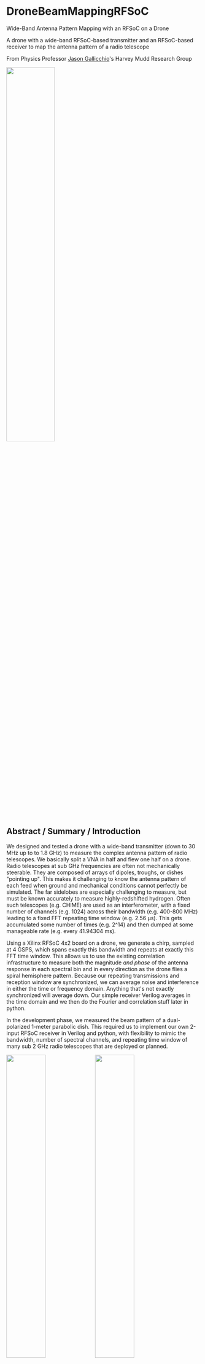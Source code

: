 # DroneBeamMappingRFSoC

Wide-Band Antenna Pattern Mapping with an RFSoC on a Drone

A drone with a wide-band RFSoC-based transmitter and an RFSoC-based receiver to map the antenna pattern of a radio telescope

From Physics Professor [Jason Gallicchio](https://www.hmc.edu/physics/faculty-staff/gallicchio/)'s Harvey Mudd Research Group

<img src="images/drone_in_air.jpg" width="50%"/>

## Abstract / Summary / Introduction

We designed and tested a drone with a wide-band transmitter (down to 30 MHz up to to 1.8 GHz) to measure the complex antenna pattern of radio telescopes. We basically split a VNA in half and flew one half on a drone. Radio telescopes at sub GHz frequencies are often not mechanically steerable. They are composed of arrays of dipoles, troughs, or dishes "pointing up". This makes it challenging to know the antenna pattern of each feed when ground and mechanical conditions cannot perfectly be simulated. The far sidelobes are especially challenging to measure, but must be known accurately to measure highly-redshifted hydrogen. Often such telescopes (e.g. CHIME) are used as an interferometer, with a fixed number of channels (e.g. 1024) across their bandwidth (e.g. 400-800 MHz) leading to a fixed FFT repeating time window (e.g. 2.56 µs). This gets accumulated some number of times (e.g. 2^14) and then dumped at some manageable rate (e.g. every 41.94304 ms).

Using a Xilinx RFSoC 4x2 board on a drone, we generate a chirp, sampled at 4 GSPS, which spans exactly this bandwidth and repeats at exactly this FFT time window. This allows us to use the existing correlation infrastructure to measure both the magnitude *and phase* of the antenna response in each spectral bin and in every direction as the drone flies a spiral hemisphere pattern. Because our repeating transmissions and reception window are synchronized, we can average noise and interference in either the time or frequency domain. Anything that's not exactly synchronized will average down. Our simple receiver Verilog averages in the time domain and we then do the Fourier and correlation stuff later in python.

In the development phase, we measured the beam pattern of a dual-polarized 1-meter parabolic dish. This required us to implement our own 2-input RFSoC receiver in Verilog and python, with flexibility to mimic the bandwidth, number of spectral channels, and repeating time window of many sub 2 GHz radio telescopes that are deployed or planned.

<img src="images/payload_RFSoC_antenna_from_above.jpg" width="45%"/>
<img src="images/payload_RFSoC_antenna_from_side.jpg" width="45%"/>

Our portable, pretend radio telescope for on-campus testing:

<img src="images/dish_antenna_inside.jpg" width="45%"/>

## GNURadio Prototype

The GNURadio prototype is [Zadoff_Chu_Demonstrator.grc](./Zadoff_Chu_Demonstrator.grc) and includes a simple embedded python function definition to generate the optimally-sampled chirp: a [Zadoff Chu Sequence](https://en.wikipedia.org/wiki/Zadoff%E2%80%93Chu_sequence) at startup.

The GNURadio prototype, by default, runs on a USRP B210 at a complex sample rate of 25 MSPS and therefore a bandwidth of 25 MHz, centered around 915 MHz (adjustable with a slider).  compare this to the RFSoC bandwidth of 2 GHz --- a factor of 80 wider. The signal processing math is otherwise nearly identical.

<img src="images/Photo_GNURadio_Zadoff_Chu_Demonstrator_flowgraph.jpg" width="90%"/>

<img src="images/Screenshot_GNURadio_Zadoff_Chu_Demonstrator_flowgraph.png" width="90%"/>

<img src="images/Screenshot_GNURadio_Zadoff_Chu_Demonstrator_running.png" width="90%"/>


The GNURadio prototype only took an hour or two to make, but demonstrates:
* You can see the correlation go down as you move the antennas farther away and make the polarization of the antennas less parallel.
* You can see the phase change when you move the antennas *even a fraction of a centimeter* closer or farther away (for a 30 cm wavelength).
* You move a slider to change the central frequency to operate at the edge of the bandpass filter and see the sharp cutoff in the cross spectrum.
* I even do a version of the RFSoC's accumulate and dump in the time domain, though in the GNU Radio prototype, it's really an IIR filter with a slider as a parameter that, by default, averages around the last 100 capture windows with exponentially-falling weights in the past.

Unfortunately, there are challenges with the hardware:
* The DC compensation screws up the spectrum around the carrier. The rolloff near the edges makes that response not ideal. I should only transmit well within either the upper or lower half of the B210's band.
* Every time I get an underrun, the offset between transmit and receive resets to some arbitrary number of samples. I can manually "tune it out" each time this happens, but maybe I should set the sample rate much slower to avoid underruns at the cost of a narrower bandwidth for the "through VNA".

## Overview of FPGA Verilog and Python

Both the transmitter and receiver use the same FPGA image from the same PYNQ-based microSD card image, each running on an RFSoC 4x2 board. One board with this same firmware can be used for both transmit and receive for testing in the lab without the hassle of GPSDO synchronization.

My starting point was RFSoC-MTS <https://github.com/Xilinx/RFSoC-MTS>, the RFSOC-PYNQ Multi-Tile Synchronization Overlay running on the RFSoC4x2. Yes, it synchronizes the tiles, but it also is a simple project which comes ready to:
* write samples to 2 FPGA RAMs (one for each DAC) as if they were 2 int16 numpy arrays, then
* trigger repeated transmits, squirting the samples out of the 2 DACs at 4 GSPS with no gaps, while
* capturing samples from up to 3 ADCs into 2 FPGA RAMs that are later accessed as 3 int16 arrays. Why 3? The MTS example has 3 and we have not changed it.

I made the following changes:
* We don't want to output or capture the entire "power of 2 sized" array. Instead, you can write to a new GPIO address `nSamples` in python, which will cause the output to repeat after fewer samples. It must remain a multiple of 16 because the DACs are fed in parallel in groups of 16 samples. This is convenient for making frequencies rounded to powers of 10 (like 10.000000 MHz), rather than only powers of 2. This one change is all that is needed for the transmitter, and it can be implimented entirely by editing the block diagram in Vivado.
* For the receiver, I don't do any channelization or cross correlation or FFTs in Verilog. Instead, I implemented a simple [AccumulateAndDump.v](AccumulateAndDump.v) Verilog block in the time domain. For each ADC, it is an int32 array at least `nSamples` long that gets filled up to the number of samples specified (again a multiple of 16, often lasting a few µs), after which the next `nSamples` get added to the first group. The process repeats `nAccumulate` times (often lasting 1-100 ms). Then the whole array gets dumped to a python-visible memory location to be read out as an int32 array while the next sample starts the following accumulation cycle, all *without gaps*. There is a dump counter, overflow flags, and other flags to let python know if it was too slow and missed a dump.

<img src="images/Screenshot_MTS_heir_dac_play_numSampleVectors.png" width="50%"/>

<img src="images/ScreenshotAccumulateAndDump.png" width="50%"/>

The python also started with the RFSoC-MTS example notebook [rfsocMTS.ipynb](https://github.com/Xilinx/RFSoC-MTS/blob/main/boards/RFSoC4x2/notebooks/rfsocMTS.ipynb) with additions for my verilog modifications above, along with generation of the custom chirp --- specifically a [Zadoff-Chu (ZC) sequence](https://en.wikipedia.org/wiki/Zadoff%E2%80%93Chu_sequence) --- and FFT processing of the accumulated dump.

When used to take data on a drone, the series of accumulated dumps are stored with timestamps for later combination with the logs from the PX4 flight control software.

The RFSoC can by synchronized to an external 10 MHz reference from a GPSDO. We are planning on starting the transmission and the accumulation on a 1 PPS hardware transition.

## Drone Platform and Parameter Configuration

Our platform is a [Tarot X6 Hexacopter](https://www.foxtechfpv.com/tarot-x6-hexacopter-frame-p-1945.html) with a [Cube Orange](https://docs.px4.io/main/en/flight_controller/cubepilot_cube_orange.html) running [PX4](https://docs.px4.io/). We get accurate yaw orientation from dual [SparkFun uBlox ZED-F9P](https://www.sparkfun.com/sparkfun-gps-rtk-sma-breakout-zed-f9p-qwiic.html) units.

Our custom payload includes an [RFSoC 4x2](https://www.realdigital.org/hardware/rfsoc-4x2) board, a [Aaronia BicoLOG 30100](https://aaronia.com/en/emv-antenne-bicolog-30100) antenna, a [Leo Bodnar LBE-1421 GPSDO](https://www.leobodnar.com/shop/index.php?main_page=product_info&products_id=399), and various RF filters and amplifiers.

## Drone flight path planning


## Beam Mapping Analysis Notebook

# Notes

### Example Radio Telescopes

* CHIME 400–800 MHz  red-shifted hydrogen, pulsars, fast radio bursts.
* CHORD 300-1500 MHz 
* HERA 50–200 MHz
* HIRAX 400–800 MHz
* MWA 70–300 MHz 256 array of 16-element dual-polarisation
* LOFAR 10–240 MHz array of dipole antennas at 1.25 to 30m
* PAPER 100–200 MHz Thirty-two crossed-dipole

